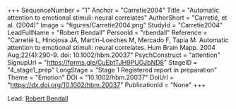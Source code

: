 +++
SequenceNumber = "1"
Anchor = "Carretie2004"
Title = "Automatic attention to emotional stimuli: neural correlates"
AuthorShort = "Carretié, et al. (2004)"
Image = "figures/Carretie2004.png"
StudyId = "Carretie2004"
LeadFullName = "Robert Bendall"
PersonId = "rbendall"
Reference = "Carretié L, Hinojosa JA, Martín-Loeches M, Mercado F, Tapia M. Automatic attention to emotional stimuli: neural correlates. Hum Brain Mapp. 2004 Aug;22(4):290-9. doi: 10.1002/hbm.20037"
PsychConstruct = "attention"
SignupUrl = "https://forms.gle/CuEbtTJH9PUGJbND8"
StageID = "4_stage1_prep"
LongStage = "Stage 1 Registered report in preparation"
Theme = "Emotion"
DOI = "10.1002/hbm.20037"
DoiUrl = "https://dx.doi.org/10.1002/hbm.20037"
PublicationId = "None"
+++

Lead: [Robert Bendall](/people/#rbendall)
